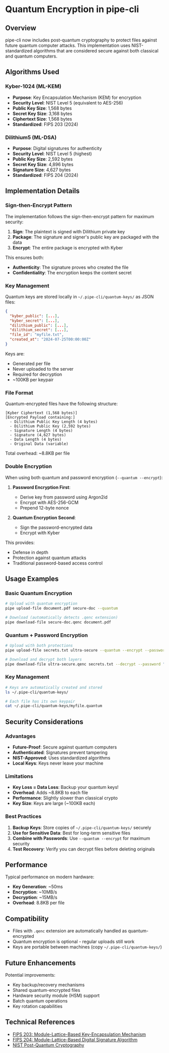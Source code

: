 # Quantum Encryption in pipe-cli

## Overview

pipe-cli now includes post-quantum cryptography to protect files against future quantum computer attacks. This implementation uses NIST-standardized algorithms that are considered secure against both classical and quantum computers.

## Algorithms Used

### Kyber-1024 (ML-KEM)
- **Purpose**: Key Encapsulation Mechanism (KEM) for encryption
- **Security Level**: NIST Level 5 (equivalent to AES-256)
- **Public Key Size**: 1,568 bytes
- **Secret Key Size**: 3,168 bytes
- **Ciphertext Size**: 1,568 bytes
- **Standardized**: FIPS 203 (2024)

### Dilithium5 (ML-DSA)
- **Purpose**: Digital signatures for authenticity
- **Security Level**: NIST Level 5 (highest)
- **Public Key Size**: 2,592 bytes
- **Secret Key Size**: 4,896 bytes
- **Signature Size**: 4,627 bytes
- **Standardized**: FIPS 204 (2024)

## Implementation Details

### Sign-then-Encrypt Pattern

The implementation follows the sign-then-encrypt pattern for maximum security:

1. **Sign**: The plaintext is signed with Dilithium private key
2. **Package**: The signature and signer's public key are packaged with the data
3. **Encrypt**: The entire package is encrypted with Kyber

This ensures both:
- **Authenticity**: The signature proves who created the file
- **Confidentiality**: The encryption keeps the content secret

### Key Management

Quantum keys are stored locally in `~/.pipe-cli/quantum-keys/` as JSON files:

```json
{
  "kyber_public": [...],
  "kyber_secret": [...],
  "dilithium_public": [...],
  "dilithium_secret": [...],
  "file_id": "myfile.txt",
  "created_at": "2024-07-25T00:00:00Z"
}
```

Keys are:
- Generated per file
- Never uploaded to the server
- Required for decryption
- ~100KB per keypair

### File Format

Quantum-encrypted files have the following structure:

```
[Kyber Ciphertext (1,568 bytes)]
[Encrypted Payload containing:]
  - Dilithium Public Key Length (4 bytes)
  - Dilithium Public Key (2,592 bytes)
  - Signature Length (4 bytes)
  - Signature (4,627 bytes)
  - Data Length (4 bytes)
  - Original Data (variable)
```

Total overhead: ~8.8KB per file

### Double Encryption

When using both quantum and password encryption (`--quantum --encrypt`):

1. **Password Encryption First**:
   - Derive key from password using Argon2id
   - Encrypt with AES-256-GCM
   - Prepend 12-byte nonce

2. **Quantum Encryption Second**:
   - Sign the password-encrypted data
   - Encrypt with Kyber

This provides:
- Defense in depth
- Protection against quantum attacks
- Traditional password-based access control

## Usage Examples

### Basic Quantum Encryption
```bash
# Upload with quantum encryption
pipe upload-file document.pdf secure-doc --quantum

# Download (automatically detects .qenc extension)
pipe download-file secure-doc.qenc document.pdf
```

### Quantum + Password Encryption
```bash
# Upload with both protections
pipe upload-file secrets.txt ultra-secure --quantum --encrypt --password "mypass"

# Download and decrypt both layers
pipe download-file ultra-secure.qenc secrets.txt --decrypt --password "mypass"
```

### Key Management
```bash
# Keys are automatically created and stored
ls ~/.pipe-cli/quantum-keys/

# Each file has its own keypair
cat ~/.pipe-cli/quantum-keys/myfile.quantum
```

## Security Considerations

### Advantages
- **Future-Proof**: Secure against quantum computers
- **Authenticated**: Signatures prevent tampering
- **NIST-Approved**: Uses standardized algorithms
- **Local Keys**: Keys never leave your machine

### Limitations
- **Key Loss = Data Loss**: Backup your quantum keys!
- **Overhead**: Adds ~8.8KB to each file
- **Performance**: Slightly slower than classical crypto
- **Key Size**: Keys are large (~100KB each)

### Best Practices
1. **Backup Keys**: Store copies of `~/.pipe-cli/quantum-keys/` securely
2. **Use for Sensitive Data**: Best for long-term sensitive files
3. **Combine with Passwords**: Use `--quantum --encrypt` for maximum security
4. **Test Recovery**: Verify you can decrypt files before deleting originals

## Performance

Typical performance on modern hardware:
- **Key Generation**: ~50ms
- **Encryption**: ~10MB/s
- **Decryption**: ~15MB/s
- **Overhead**: 8.8KB per file

## Compatibility

- Files with `.qenc` extension are automatically handled as quantum-encrypted
- Quantum encryption is optional - regular uploads still work
- Keys are portable between machines (copy `~/.pipe-cli/quantum-keys/`)

## Future Enhancements

Potential improvements:
- Key backup/recovery mechanisms
- Shared quantum-encrypted files
- Hardware security module (HSM) support
- Batch quantum operations
- Key rotation capabilities

## Technical References

- [FIPS 203: Module-Lattice-Based Key-Encapsulation Mechanism](https://csrc.nist.gov/pubs/fips/203/final)
- [FIPS 204: Module-Lattice-Based Digital Signature Algorithm](https://csrc.nist.gov/pubs/fips/204/final)
- [NIST Post-Quantum Cryptography](https://csrc.nist.gov/projects/post-quantum-cryptography) 